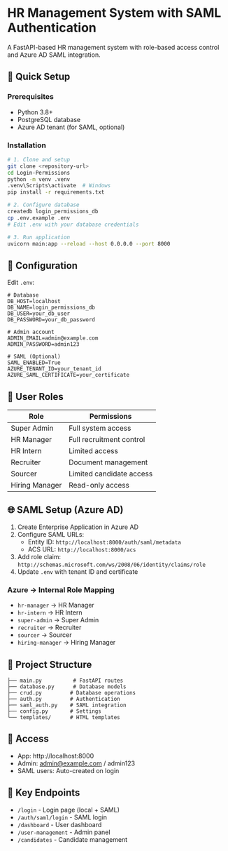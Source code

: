 # HR Management System with SAML Authentication

A FastAPI-based HR management system with role-based access control and Azure AD SAML integration.

## 🚀 Quick Setup

### Prerequisites
- Python 3.8+
- PostgreSQL database
- Azure AD tenant (for SAML, optional)

### Installation
```bash
# 1. Clone and setup
git clone <repository-url>
cd Login-Permissions
python -m venv .venv
.venv\Scripts\activate  # Windows
pip install -r requirements.txt

# 2. Configure database
createdb login_permissions_db
cp .env.example .env
# Edit .env with your database credentials

# 3. Run application
uvicorn main:app --reload --host 0.0.0.0 --port 8000
```

## 🔧 Configuration

Edit `.env`:
```env
# Database
DB_HOST=localhost
DB_NAME=login_permissions_db
DB_USER=your_db_user
DB_PASSWORD=your_db_password

# Admin account
ADMIN_EMAIL=admin@example.com
ADMIN_PASSWORD=admin123

# SAML (Optional)
SAML_ENABLED=True
AZURE_TENANT_ID=your_tenant_id
AZURE_SAML_CERTIFICATE=your_certificate
```

## 🔐 User Roles

| Role | Permissions |
|------|-------------|
| Super Admin | Full system access |
| HR Manager | Full recruitment control |
| HR Intern | Limited access |
| Recruiter | Document management |
| Sourcer | Limited candidate access |
| Hiring Manager | Read-only access |

## 🌐 SAML Setup (Azure AD)

1. Create Enterprise Application in Azure AD
2. Configure SAML URLs:
   - Entity ID: `http://localhost:8000/auth/saml/metadata`
   - ACS URL: `http://localhost:8000/acs`
3. Add role claim: `http://schemas.microsoft.com/ws/2008/06/identity/claims/role`
4. Update `.env` with tenant ID and certificate

### Azure → Internal Role Mapping
- `hr-manager` → HR Manager
- `hr-intern` → HR Intern  
- `super-admin` → Super Admin
- `recruiter` → Recruiter
- `sourcer` → Sourcer
- `hiring-manager` → Hiring Manager

## 📁 Project Structure
```
├── main.py          # FastAPI routes
├── database.py      # Database models
├── crud.py         # Database operations
├── auth.py         # Authentication
├── saml_auth.py    # SAML integration
├── config.py       # Settings
└── templates/      # HTML templates
```

## 🚀 Access
- App: http://localhost:8000
- Admin: admin@example.com / admin123
- SAML users: Auto-created on login

## 🔗 Key Endpoints
- `/login` - Login page (local + SAML)
- `/auth/saml/login` - SAML login
- `/dashboard` - User dashboard
- `/user-management` - Admin panel
- `/candidates` - Candidate management
